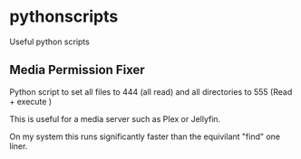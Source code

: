 # pythonscripts
Useful python scripts

## Media Permission Fixer
Python script to set all files to 444 (all read) and all directories to 555 (Read + execute ) 

This is useful for a media server such as Plex or Jellyfin.

On my system this runs significantly faster than the equivilant "find" one liner.
